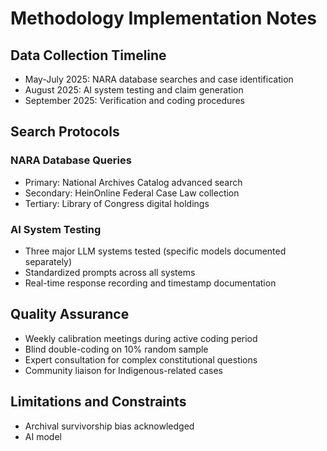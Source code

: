 # Methodology Implementation Notes

## Data Collection Timeline
- May-July 2025: NARA database searches and case identification
- August 2025: AI system testing and claim generation
- September 2025: Verification and coding procedures

## Search Protocols

### NARA Database Queries
- Primary: National Archives Catalog advanced search
- Secondary: HeinOnline Federal Case Law collection
- Tertiary: Library of Congress digital holdings

### AI System Testing
- Three major LLM systems tested (specific models documented separately)
- Standardized prompts across all systems
- Real-time response recording and timestamp documentation

## Quality Assurance
- Weekly calibration meetings during active coding period
- Blind double-coding on 10% random sample
- Expert consultation for complex constitutional questions
- Community liaison for Indigenous-related cases

## Limitations and Constraints
- Archival survivorship bias acknowledged
- AI model
